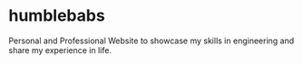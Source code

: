 # humblebabs
Personal and Professional Website to showcase my skills in engineering and share my experience in life.

